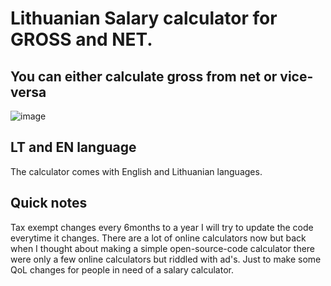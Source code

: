 # Lithuanian Salary calculator for GROSS and NET.



## You can either calculate gross from net or vice-versa



![image](https://user-images.githubusercontent.com/68077710/118271557-1d209480-b4ca-11eb-8cb2-0fb5a839b6e7.png)



## LT and EN language

The calculator comes with English and Lithuanian languages.


## Quick notes

Tax exempt changes every 6months to a year I will try to update the code everytime it changes.
There are a lot of online calculators now but back when I thought about making a simple open-source-code calculator there were only a few online calculators but riddled with ad's.
Just to make some QoL changes for people in need of a salary calculator.
